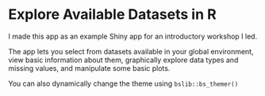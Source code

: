 # Explore Available Datasets in R

I made this app as an example Shiny app for an introductory workshop I led.

The app lets you select from datasets available in your global environment, view basic information about them, graphically explore data types and missing values, and manipulate some basic plots. 

You can also dynamically change the theme using `bslib::bs_themer()`

